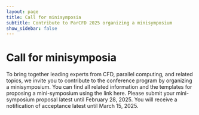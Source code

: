 ```yaml
---
layout: page
title: Call for minisymposia
subtitle: Contribute to ParCFD 2025 organizing a minisymposium
show_sidebar: false
---
```


 # Call for minisymposia
  
To bring together leading experts from CFD, parallel computing, and related topics, we invite you to contribute to the conference program by organizing a minisymposium. 
You can find all related information and the templates for proposing a mini-symposium using the link here. 
Please submit your mini-symposium proposal latest until February 28, 2025. You will receive a notification of acceptance latest until March 15, 2025.


